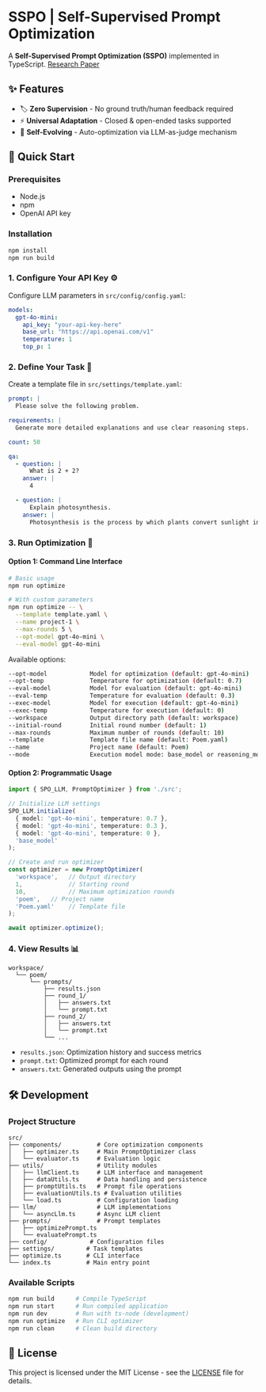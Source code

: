# SSPO | Self-Supervised Prompt Optimization

A **Self-Supervised Prompt Optimization (SSPO)**  implemented in TypeScript. [Research Paper](https://arxiv.org/pdf/2502.06855)

## ✨ Features

- 🏷️ **Zero Supervision** - No ground truth/human feedback required
- ⚡ **Universal Adaptation** - Closed & open-ended tasks supported
- 🔄 **Self-Evolving** - Auto-optimization via LLM-as-judge mechanism

## 🚀 Quick Start

### Prerequisites

- Node.js
- npm
- OpenAI API key

### Installation

```bash
npm install
npm run build
```

### 1. Configure Your API Key ⚙️

Configure LLM parameters in `src/config/config.yaml`:

```yaml
models:
  gpt-4o-mini:
    api_key: "your-api-key-here"
    base_url: "https://api.openai.com/v1"
    temperature: 1
    top_p: 1
```

### 2. Define Your Task 📝

Create a template file in `src/settings/template.yaml`:

```yaml
prompt: |
  Please solve the following problem.

requirements: |
  Generate more detailed explanations and use clear reasoning steps.

count: 50

qa:
  - question: |
      What is 2 + 2?
    answer: |
      4

  - question: |
      Explain photosynthesis.
    answer: |
      Photosynthesis is the process by which plants convert sunlight into energy...
```

### 3. Run Optimization 🔧

#### Option 1: Command Line Interface

```bash
# Basic usage
npm run optimize

# With custom parameters
npm run optimize -- \
  --template template.yaml \
  --name project-1 \
  --max-rounds 5 \
  --opt-model gpt-4o-mini \
  --eval-model gpt-4o-mini
```

Available options:
```bash
--opt-model            Model for optimization (default: gpt-4o-mini)
--opt-temp             Temperature for optimization (default: 0.7)
--eval-model           Model for evaluation (default: gpt-4o-mini)
--eval-temp            Temperature for evaluation (default: 0.3)
--exec-model           Model for execution (default: gpt-4o-mini)
--exec-temp            Temperature for execution (default: 0)
--workspace            Output directory path (default: workspace)
--initial-round        Initial round number (default: 1)
--max-rounds           Maximum number of rounds (default: 10)
--template             Template file name (default: Poem.yaml)
--name                 Project name (default: Poem)
--mode                 Execution model mode: base_model or reasoning_model (default: base_model)
```

#### Option 2: Programmatic Usage

```typescript
import { SPO_LLM, PromptOptimizer } from './src';

// Initialize LLM settings
SPO_LLM.initialize(
  { model: 'gpt-4o-mini', temperature: 0.7 },
  { model: 'gpt-4o-mini', temperature: 0.3 },
  { model: 'gpt-4o-mini', temperature: 0 },
  'base_model'
);

// Create and run optimizer
const optimizer = new PromptOptimizer(
  'workspace',   // Output directory
  1,             // Starting round
  10,            // Maximum optimization rounds
  'poem',   // Project name
  'Poem.yaml'    // Template file
);

await optimizer.optimize();
```

### 4. View Results 📊

```
workspace/
  └── poem/
      └── prompts/
          ├── results.json
          ├── round_1/
          │   ├── answers.txt
          │   └── prompt.txt
          ├── round_2/
          │   ├── answers.txt
          │   └── prompt.txt
          └── ...
```

- `results.json`: Optimization history and success metrics
- `prompt.txt`: Optimized prompt for each round
- `answers.txt`: Generated outputs using the prompt

## 🛠️ Development

### Project Structure

```
src/
├── components/          # Core optimization components
│   ├── optimizer.ts     # Main PromptOptimizer class
│   └── evaluator.ts     # Evaluation logic
├── utils/               # Utility modules
│   ├── llmClient.ts     # LLM interface and management
│   ├── dataUtils.ts     # Data handling and persistence
│   ├── promptUtils.ts   # Prompt file operations
│   ├── evaluationUtils.ts # Evaluation utilities
│   └── load.ts          # Configuration loading
├── llm/                 # LLM implementations
│   └── asyncLlm.ts      # Async LLM client
├── prompts/             # Prompt templates
│   ├── optimizePrompt.ts
│   └── evaluatePrompt.ts
├── config/            # Configuration files
├── settings/         # Task templates
├── optimize.ts       # CLI interface
└── index.ts          # Main entry point
```

### Available Scripts

```bash
npm run build      # Compile TypeScript
npm run start      # Run compiled application
npm run dev        # Run with ts-node (development)
npm run optimize   # Run CLI optimizer
npm run clean      # Clean build directory
```

## 📄 License

This project is licensed under the MIT License - see the [LICENSE](LICENSE) file for details.
